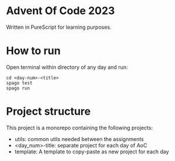 # Advent Of Code 2023

Written in PureScript for learning purposes.

# How to run

Open terminal within directory of any day and run:

```
cd <day-num>-<title>
spago test
spago run
```

# Project structure

This project is a monorepo containing the following projects:

- utils: common utils needed between the assignments
- <day_num>-title: separate project for each day of AoC
- template: A template to copy-paste as new project for each day